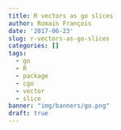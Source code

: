 ```yaml
---
title: R vectors as go slices
author: Romain François
date: '2017-06-23'
slug: r-vectors-as-go-slices
categories: []
tags:
  - go
  - R
  - package
  - cgo
  - vector
  - slice
banner: "img/banners/go.png"
draft: true
---
```





